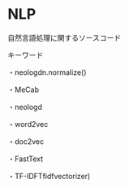 # NLP
自然言語処理に関するソースコード

キーワード

・neologdn.normalize()

・MeCab

・neologd

・word2vec

・doc2vec

・FastText

・TF-IDFTfidfvectorizer)
